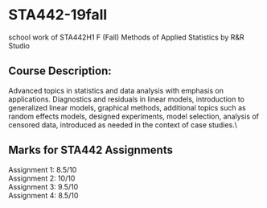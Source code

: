 # STA442-19fall
school work of STA442H1 F (Fall) Methods of Applied Statistics by R&amp;R Studio
## Course Description:
Advanced topics in statistics and data analysis with emphasis on applications. Diagnostics and residuals in linear models, introduction to generalized linear models, graphical methods, additional topics such as random effects models, designed experiments, model selection, analysis of censored data, introduced as needed in the context of case studies.\
## Marks for STA442 Assignments
Assignment 1: 8.5/10 \
Assignment 2: 10/10 \
Assignment 3: 9.5/10 \
Assignment 4: 8.5/10 
